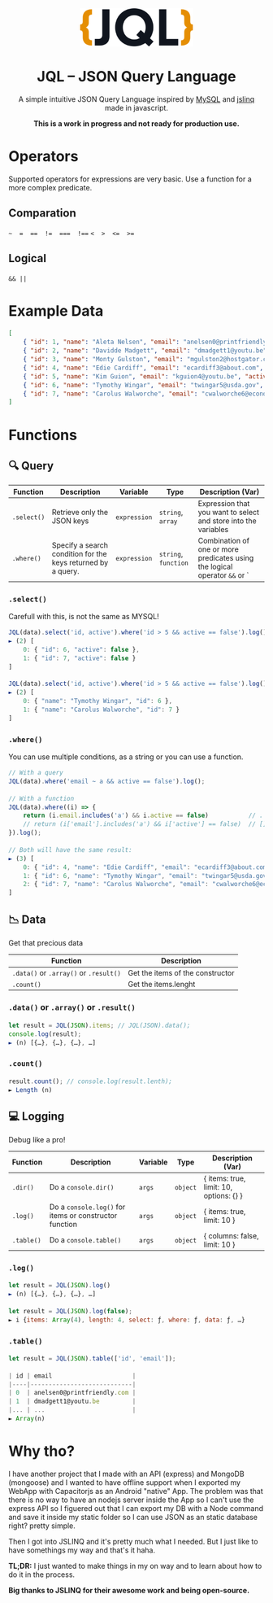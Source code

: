 <div align="center">
<img src="JQL.svg" width="221.5px" height="75px" alt="JQL logo"/>

# JQL – JSON Query Language

A simple intuitive JSON Query Language inspired by [MySQL](https://www.mysql.com/) and [jslinq](https://github.com/maurobussini/jslinq) made in javascript.

**This is a work in progress and not ready for production use.**
</div>

# Operators
Supported operators for expressions are very basic. Use a function for a more complex predicate.

## Comparation

`~  =  ==  !=  ===  !==`
`<  >  <=  >=`

## Logical

`&& ||`

# Example Data
```json
[
	{ "id": 1, "name": "Aleta Nelsen", "email": "anelsen0@printfriendly.com", "active": true },
	{ "id": 2, "name": "Davidde Madgett", "email": "dmadgett1@youtu.be", "active": true },
	{ "id": 3, "name": "Monty Gulston", "email": "mgulston2@hostgator.com", "active": true },
	{ "id": 4, "name": "Edie Cardiff", "email": "ecardiff3@about.com", "active": false },
	{ "id": 5, "name": "Kim Guion", "email": "kguion4@youtu.be", "active": false },
	{ "id": 6, "name": "Tymothy Wingar", "email": "twingar5@usda.gov", "active": false },
	{ "id": 7, "name": "Carolus Walworche", "email": "cwalworche6@economist.com", "active": false }
]
```

# Functions

## 🔍 Query

| **Function** | **Description**                                              | **Variable** | **Type**             | **Description (Var)**                                                         |
|--------------|--------------------------------------------------------------|--------------|----------------------|-------------------------------------------------------------------------------|
| `.select()`  | Retrieve only the JSON keys                                  | `expression` | `string`, `array`    | Expression that you want to select and store into the variables               |
| `.where()`   | Specify a search condition for the keys returned by a query. | `expression` | `string`, `function` | Combination of one or more predicates using the logical operator `&&` or `||` |

### `.select()`
Carefull with this, is not the same as MYSQL!

```javascript
JQL(data).select('id, active').where('id > 5 && active == false').log();
► (2) [
	0: { "id": 6, "active": false },
	1: { "id": 7, "active": false }
]

JQL(data).select('id, active').where('id > 5 && active == false').log();
► (2) [
	0: { "name": "Tymothy Wingar", "id": 6 },
	1: { "name": "Carolus Walworche", "id": 7 }
]
```

### `.where()`
You can use multiple conditions, as a string or you can use a function.
```javascript
// With a query
JQL(data).where('email ~ a && active == false').log();

// With a function
JQL(data).where((i) => {
	return (i.email.includes('a') && i.active == false)           // .  notation
	// return (i['email'].includes('a') && i['active'] == false)  // [] notation
}).log();

// Both will have the same result:
► (3) [
	0: { "id": 4, "name": "Edie Cardiff", "email": "ecardiff3@about.com", "active": false },
	1: { "id": 6, "name": "Tymothy Wingar", "email": "twingar5@usda.gov", "active": false },
	2: { "id": 7, "name": "Carolus Walworche", "email": "cwalworche6@economist.com", "active": false }
]
```

## 📉 Data
Get that precious data

| **Function**                           | **Description**                  |
|----------------------------------------|----------------------------------|
| `.data()` or `.array()` or `.result()` | Get the items of the constructor |
| `.count()`                             | Get the items.lenght             |

### `.data()` or `.array()` or `.result()`
```javascript
let result = JQL(JSON).items; // JQL(JSON).data();
console.log(result);
► (n) [{…}, {…}, {…}, …]
```

### `.count()`
```javascript
result.count(); // console.log(result.lenth);
► Length (n)
```

## 💻 Logging
Debug like a pro!

| **Function** | **Description**                                        | **Variable** | **Type** | **Description (Var)**                   |
|--------------|--------------------------------------------------------|--------------|----------|-----------------------------------------|
| `.dir()`     | Do a `console.dir()`                                   | `args`       | `object` | { items: true, limit: 10, options: {} } |
| `.log()`     | Do a `console.log()` for items or constructor function | `args`       | `object` | { items: true, limit: 10 }    					|
| `.table()`   | Do a `console.table()`                                 | `args`       | `object` | { columns: false, limit: 10 } 					|

### `.log()`
```javascript
let result = JQL(JSON).log()
► (n) [{…}, {…}, {…}, …]

let result = JQL(JSON).log(false);
► i {items: Array(4), length: 4, select: ƒ, where: ƒ, data: ƒ, …}
```

### `.table()`
```javascript
let result = JQL(JSON).table(['id', 'email']);

| id | email                      |
|----|----------------------------|
| 0  | anelsen0@printfriendly.com |
| 1  | dmadgett1@youtu.be         |
|... | ...                        |
► Array(n)
```

# Why tho?
I have another project that I made with an API (express) and MongoDB (mongoose) and I wanted to have
offline support when I exported my WebApp with Capacitorjs as an Android "native" App.
The problem was that there is no way to have an nodejs server inside the App so I can't use the express API
so I figuered out that I can export my DB with a Node command and save it inside my static folder so I can use JSON as an static database right? pretty simple.

Then I got into JSLINQ and it's pretty much what I needed. But I just like to have somethings my way and that's it haha.

**TL;DR:** I just wanted to make things in my on way and to learn about how to do it in the process.

**Big thanks to JSLINQ for their awesome work and being open-source.**